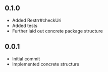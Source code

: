 ## 0.1.0
- Added Restrr#checkUri
- Added tests
- Further laid out concrete package structure

## 0.0.1
- Initial commit
- Implemented concrete structure
